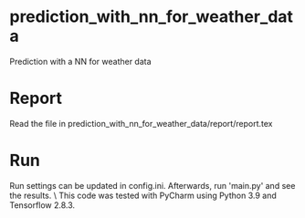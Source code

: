 # prediction_with_nn_for_weather_data
Prediction with a NN for weather data

# Report 
Read the file in prediction_with_nn_for_weather_data/report/report.tex 

# Run
Run settings can be updated in config.ini. Afterwards, run 'main.py' and see the results. \\
This code was tested with PyCharm using Python 3.9 and Tensorflow 2.8.3.

